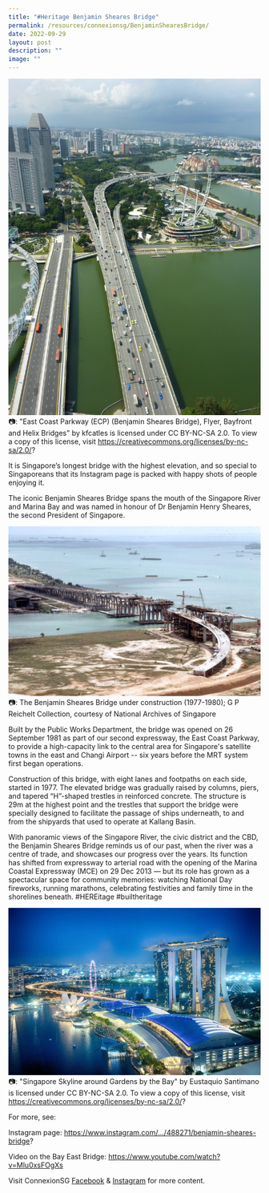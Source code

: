 ```yaml
---
title: "#Heritage Benjamin Sheares Bridge"
permalink: /resources/connexionsg/BenjaminShearesBridge/
date: 2022-09-29
layout: post
description: ""
image: ""
---
```


![](/images/connexionsg/2022/Bridge%201.jpg)
📷: "East Coast Parkway (ECP) (Benjamin Sheares Bridge), Flyer, Bayfront and Helix Bridges" by kfcatles is licensed under CC BY-NC-SA 2.0. To view a copy of this license, visit https://creativecommons.org/licenses/by-nc-sa/2.0/? 

It is Singapore’s longest bridge with the highest elevation, and so special to Singaporeans that its Instagram page is packed with happy shots of people enjoying it.

The iconic Benjamin Sheares Bridge spans the mouth of the Singapore River and Marina Bay and was named in honour of Dr Benjamin Henry Sheares, the second President of Singapore.

![](/images/connexionsg/2022/Bridge%203.png)
📷: The Benjamin Sheares Bridge under construction (1977-1980); G P Reichelt Collection, courtesy of National Archives of Singapore

Built by the Public Works Department, the bridge was opened on 26 September 1981 as part of our second expressway, the East Coast Parkway, to provide a high-capacity link to the central area for Singapore's satellite towns in the east and Changi Airport -- six years before the MRT system first began operations.

Construction of this bridge, with eight lanes and footpaths on each side, started in 1977. The elevated bridge was gradually raised by columns, piers, and tapered “H”-shaped trestles in reinforced concrete. The structure is 29m at the highest point and the trestles that support the bridge were specially designed to facilitate the passage of ships underneath, to and from the shipyards that used to operate at Kallang Basin.

With panoramic views of the Singapore River, the civic district and the CBD, the Benjamin Sheares Bridge reminds us of our past, when the river was a centre of trade, and showcases our progress over the years. Its function has shifted from expressway to arterial road with the opening of the Marina Coastal Expressway (MCE) on 29 Dec 2013 — but its role has grown as a spectacular space for community memories: watching National Day fireworks, running marathons, celebrating festivities and family time in the shorelines beneath. #HEREitage #builtheritage

![](/images/connexionsg/2022/Bridge%202.jpg)
📷: "Singapore Skyline around Gardens by the Bay" by Eustaquio Santimano is licensed under CC BY-NC-SA 2.0. To view a copy of this license, visit https://creativecommons.org/licenses/by-nc-sa/2.0/?



For more, see:

Instagram page: https://www.instagram.com/.../488271/benjamin-sheares-bridge?

Video on the Bay East Bridge: https://www.youtube.com/watch?v=Mlu0xsFOgXs

Visit ConnexionSG [Facebook](https://www.facebook.com/ConnexionSG) & [Instagram](https://www.instagram.com/connexionsg/) for more content.